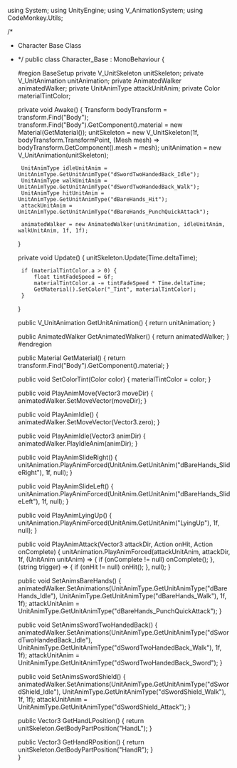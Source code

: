 using System;
using UnityEngine;
using V_AnimationSystem;
using CodeMonkey.Utils;

/*
 * Character Base Class
 * */
public class Character_Base : MonoBehaviour {

    #region BaseSetup
    private V_UnitSkeleton unitSkeleton;
    private V_UnitAnimation unitAnimation;
    private AnimatedWalker animatedWalker;
    private UnitAnimType attackUnitAnim;
    private Color materialTintColor;

    private void Awake() {
        Transform bodyTransform = transform.Find("Body");
        transform.Find("Body").GetComponent<MeshRenderer>().material = new Material(GetMaterial());
        unitSkeleton = new V_UnitSkeleton(1f, bodyTransform.TransformPoint, (Mesh mesh) => bodyTransform.GetComponent<MeshFilter>().mesh = mesh);
        unitAnimation = new V_UnitAnimation(unitSkeleton);

        UnitAnimType idleUnitAnim = UnitAnimType.GetUnitAnimType("dSwordTwoHandedBack_Idle");
        UnitAnimType walkUnitAnim = UnitAnimType.GetUnitAnimType("dSwordTwoHandedBack_Walk");
        UnitAnimType hitUnitAnim = UnitAnimType.GetUnitAnimType("dBareHands_Hit");
        attackUnitAnim = UnitAnimType.GetUnitAnimType("dBareHands_PunchQuickAttack");

        animatedWalker = new AnimatedWalker(unitAnimation, idleUnitAnim, walkUnitAnim, 1f, 1f);
    }

    private void Update() {
        unitSkeleton.Update(Time.deltaTime);

        if (materialTintColor.a > 0) {
            float tintFadeSpeed = 6f;
            materialTintColor.a -= tintFadeSpeed * Time.deltaTime;
            GetMaterial().SetColor("_Tint", materialTintColor);
        }
    }

    public V_UnitAnimation GetUnitAnimation() {
        return unitAnimation;
    }

    public AnimatedWalker GetAnimatedWalker() {
        return animatedWalker;
    }
    #endregion

    public Material GetMaterial() {
        return transform.Find("Body").GetComponent<MeshRenderer>().material;
    }

    public void SetColorTint(Color color) {
        materialTintColor = color;
    }

    public void PlayAnimMove(Vector3 moveDir) {
        animatedWalker.SetMoveVector(moveDir);
    }

    public void PlayAnimIdle() {
        animatedWalker.SetMoveVector(Vector3.zero);
    }

    public void PlayAnimIdle(Vector3 animDir) {
        animatedWalker.PlayIdleAnim(animDir);
    }

    public void PlayAnimSlideRight() {
        unitAnimation.PlayAnimForced(UnitAnim.GetUnitAnim("dBareHands_SlideRight"), 1f, null);
    }

    public void PlayAnimSlideLeft() {
        unitAnimation.PlayAnimForced(UnitAnim.GetUnitAnim("dBareHands_SlideLeft"), 1f, null);
    }

    public void PlayAnimLyingUp() {
        unitAnimation.PlayAnimForced(UnitAnim.GetUnitAnim("LyingUp"), 1f, null);
    }

    public void PlayAnimAttack(Vector3 attackDir, Action onHit, Action onComplete) {
        unitAnimation.PlayAnimForced(attackUnitAnim, attackDir, 1f, (UnitAnim unitAnim) => {
            if (onComplete != null) onComplete();
        }, (string trigger) => {
            if (onHit != null) onHit();
        }, null);
    }

    public void SetAnimsBareHands() {
        animatedWalker.SetAnimations(UnitAnimType.GetUnitAnimType("dBareHands_Idle"), UnitAnimType.GetUnitAnimType("dBareHands_Walk"), 1f, 1f);
        attackUnitAnim = UnitAnimType.GetUnitAnimType("dBareHands_PunchQuickAttack");
    }

    public void SetAnimsSwordTwoHandedBack() {
        animatedWalker.SetAnimations(UnitAnimType.GetUnitAnimType("dSwordTwoHandedBack_Idle"), UnitAnimType.GetUnitAnimType("dSwordTwoHandedBack_Walk"), 1f, 1f);
        attackUnitAnim = UnitAnimType.GetUnitAnimType("dSwordTwoHandedBack_Sword");
    }

    public void SetAnimsSwordShield() {
        animatedWalker.SetAnimations(UnitAnimType.GetUnitAnimType("dSwordShield_Idle"), UnitAnimType.GetUnitAnimType("dSwordShield_Walk"), 1f, 1f);
        attackUnitAnim = UnitAnimType.GetUnitAnimType("dSwordShield_Attack");
    }

    public Vector3 GetHandLPosition() {
        return unitSkeleton.GetBodyPartPosition("HandL");
    }

    public Vector3 GetHandRPosition() {
        return unitSkeleton.GetBodyPartPosition("HandR");
    }  
}
